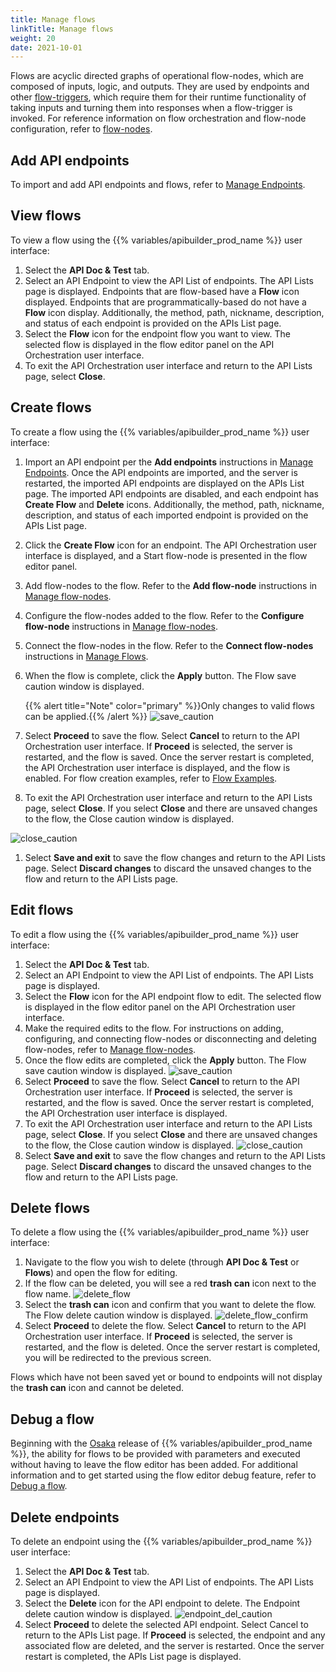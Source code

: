 ```yaml
---
title: Manage flows
linkTitle: Manage flows
weight: 20
date: 2021-10-01
---
```


Flows are acyclic directed graphs of operational flow-nodes, which are composed of inputs, logic, and outputs. They are used by endpoints and other [flow-triggers](/docs/developer_guide/flows/flow_triggers/), which require them for their runtime functionality of taking inputs and turning them into responses when a flow-trigger is invoked. For reference information on flow orchestration and flow-node configuration, refer to [flow-nodes](/docs/developer_guide/flows/flow_nodes/).

## Add API endpoints

To import and add API endpoints and flows, refer to [Manage Endpoints](/docs/developer_guide/flows/manage_endpoints/).

## View flows

To view a flow using the {{% variables/apibuilder_prod_name %}} user interface:

1. Select the **API Doc & Test** tab.
1. Select an API Endpoint to view the API List of endpoints. The API Lists page is displayed. Endpoints that are flow-based have a **Flow** icon displayed. Endpoints that are programmatically-based do not have a **Flow** icon display. Additionally, the method, path, nickname, description, and status of each endpoint is provided on the APIs List page.
1. Select the **Flow** icon for the endpoint flow you want to view. The selected flow is displayed in the flow editor panel on the API Orchestration user interface.
1. To exit the API Orchestration user interface and return to the API Lists page, select **Close**.

## Create flows

To create a flow using the {{% variables/apibuilder_prod_name %}} user interface:

1. Import an API endpoint per the **Add endpoints** instructions in [Manage Endpoints](/docs/developer_guide/flows/manage_endpoints/). Once the API endpoints are imported, and the server is restarted, the imported API endpoints are displayed on the APIs List page. The imported API endpoints are disabled, and each endpoint has **Create Flow** and **Delete** icons. Additionally, the method, path, nickname, description, and status of each imported endpoint is provided on the APIs List page.
1. Click the **Create Flow** icon for an endpoint. The API Orchestration user interface is displayed, and a Start flow-node is presented in the flow editor panel.
1. Add flow-nodes to the flow. Refer to the **Add flow-node** instructions in [Manage flow-nodes](/docs/developer_guide/flows/manage_flow_nodes/).
1. Configure the flow-nodes added to the flow. Refer to the **Configure flow-node** instructions in [Manage flow-nodes](/docs/developer_guide/flows/manage_flow_nodes/).
1. Connect the flow-nodes in the flow. Refer to the **Connect flow-nodes** instructions in [Manage Flows](/docs/developer_guide/flows/manage_flows/).
1. When the flow is complete, click the **Apply** button. The Flow save caution window is displayed.

    {{% alert title="Note" color="primary" %}}Only changes to valid flows can be applied.{{% /alert %}}
![save_caution](/Images/save_caution.png)
1. Select **Proceed** to save the flow. Select **Cancel** to return to the API Orchestration user interface. If **Proceed** is selected, the server is restarted, and the flow is saved. Once the server restart is completed, the API Orchestration user interface is displayed, and the flow is enabled. For flow creation examples, refer to [Flow Examples](/docs/developer_guide/flows/manage_flows/flow_examples/).
1. To exit the API Orchestration user interface and return to the API Lists page, select **Close**. If you select **Close** and there are unsaved changes to the flow, the Close caution window is displayed.

![close_caution](/Images/close_caution.png)
1. Select **Save and exit** to save the flow changes and return to the API Lists page. Select **Discard changes** to discard the unsaved changes to the flow and return to the API Lists page.

## Edit flows

To edit a flow using the {{% variables/apibuilder_prod_name %}} user interface:

1. Select the **API Doc & Test** tab.
1. Select an API Endpoint to view the API List of endpoints. The API Lists page is displayed.
1. Select the **Flow** icon for the API endpoint flow to edit. The selected flow is displayed in the flow editor panel on the API Orchestration user interface.
1. Make the required edits to the flow. For instructions on adding, configuring, and connecting flow-nodes or disconnecting and deleting flow-nodes, refer to [Manage flow-nodes](/docs/developer_guide/flows/manage_flow_nodes/).
1. Once the flow edits are completed, click the **Apply** button. The Flow save caution window is displayed.
![save_caution](/Images/save_caution.png)
1. Select **Proceed** to save the flow. Select **Cancel** to return to the API Orchestration user interface. If **Proceed** is selected, the server is restarted, and the flow is saved. Once the server restart is completed, the API Orchestration user interface is displayed.
1. To exit the API Orchestration user interface and return to the API Lists page, select **Close**. If you select **Close** and there are unsaved changes to the flow, the Close caution window is displayed.
![close_caution](/Images/close_caution.png)
1. Select **Save and exit** to save the flow changes and return to the API Lists page. Select **Discard changes** to discard the unsaved changes to the flow and return to the API Lists page.

## Delete flows
To delete a flow using the {{% variables/apibuilder_prod_name %}} user interface:

1. Navigate to the flow you wish to delete (through **API Doc & Test** or **Flows**) and open the flow for editing.
1. If the flow can be deleted, you will see a red **trash can** icon next to the flow name.
![delete_flow](/Images/delete_flow.png)
1. Select the **trash can** icon and confirm that you want to delete the flow. The Flow delete caution window is displayed.
![delete_flow_confirm](/Images/delete_flow_confirm.png)
1. Select **Proceed** to delete the flow. Select **Cancel** to return to the API Orchestration user interface. If **Proceed** is selected, the server is restarted, and the flow is deleted. Once the server restart is completed, you will be redirected to the previous screen.

Flows which have not been saved yet or bound to endpoints will not display the **trash can** icon and cannot be deleted.

## Debug a flow

Beginning with the [Osaka](/docs/release_notes/osaka) release of {{% variables/apibuilder_prod_name %}}, the ability for flows to be provided with parameters and executed without having to leave the flow editor has been added. For additional information and to get started using the flow editor debug feature, refer to [Debug a flow](/docs/how_to/debug_a_flow/).

## Delete endpoints

To delete an endpoint using the {{% variables/apibuilder_prod_name %}} user interface:

1. Select the **API Doc & Test** tab.
1. Select an API Endpoint to view the API List of endpoints. The API Lists page is displayed.
1. Select the **Delete** icon for the API endpoint to delete. The Endpoint delete caution window is displayed.
![endpoint_del_caution](/Images/55181383_endpoint_del_caution.png)
1. Select **Proceed** to delete the selected API endpoint. Select Cancel to return to the APIs List page. If **Proceed** is selected, the endpoint and any associated flow are deleted, and the server is restarted. Once the server restart is completed, the APIs List page is displayed.
